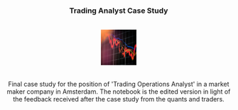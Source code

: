 <a name="readme-top"></a>

<!--[![Contributors][contributors-shield]][contributors-url]-->
<!--[![Forks][forks-shield]][forks-url]-->
<!--[![Stargazers][stars-shield]][stars-url]-->
<!--[![Issues][issues-shield]][issues-url]-->
<!--[![MIT License][license-shield]][license-url]-->
<!--[![LinkedIn][linkedin-shield]][linkedin-url]-->

<!-- PROJECT LOGO -->
<h3 align="center">Trading Analyst Case Study</h3>
<br />
<div align="center">
  <a>
    <img src="Images/output.png" alt="Logo" width="80" height="80">
  </a>

<br />
<br />

  <p align="center">
  Final case study for the position of 'Trading Operations Analyst' in a market maker company in Amsterdam. The notebook is the edited version in light of the feedback received after the case study from the quants and traders.
    <br />
  </p>
</div>


